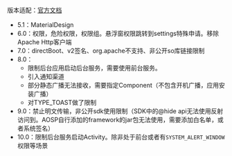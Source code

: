 版本适配：[官方文档](https://developer.android.com/about/versions/marshmallow/android-6.0-changes?hl=zh-cn)

* 5.1：MaterialDesign
* 6.0：权限，危险权限，权限组。悬浮窗权限跳转到settings特殊申请。移除Apache Http客户端
* 7.0：directBoot、v2签名、org.apache不支持、非公开so库链接限制
* 8.0：
  * 限制后台应用启动后台服务，需要使用前台服务。
  * 引入通知渠道
  * 部分静态广播无法接收，需要指定Component（不包含开机广播，应用安装广播）
  * 对TYPE_TOAST做了限制
* 9.0：禁止明文传输，非公开sdk使用限制（SDK中的@hide api无法使用反射访问到。AOSP自行添加的framework的jar包无法使用，需要添加白名单，或者系统签名）
* 10.0：限制后台服务启动Activity。除非处于前台或者有`SYSTEM_ALERT_WINDOW`权限等场景

